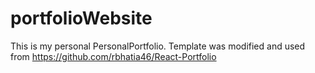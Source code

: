 # portfolioWebsite
This is my personal PersonalPortfolio. Template was modified and used from https://github.com/rbhatia46/React-Portfolio
